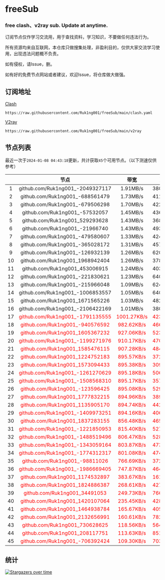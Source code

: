 # freeSub
### free clash、v2ray sub. Update at anytime.

订阅节点仅作学习交流用，用于查找资料，学习知识，不要做任何违法行为。

所有资源均来自互联网，本仓库只做搜集处理，非盈利目的，仅供大家交流学习使用，出现违法问题概不负责。

如有侵权，请Issue，删。

如有好的免费节点网站或者建议，欢迎Issue，将仓库做大做强。

## 订阅地址
[Clash](https://raw.githubusercontent.com/Ruk1ng001/freeSub/main/clash.yaml)
```
https://raw.githubusercontent.com/Ruk1ng001/freeSub/main/clash.yaml
```
[V2ray](https://raw.githubusercontent.com/Ruk1ng001/freeSub/main/v2ray)
```
https://raw.githubusercontent.com/Ruk1ng001/freeSub/main/v2ray
```

## 节点列表

最近一次于`2024-01-08 04:43:18`更新，共计获取`45`个可用节点。（以下测速仅供参考）

|  | 节点 | 带宽 | 延迟 |
|:-:|:--:|:--:|:--:|
 | 1 | github.com/Ruk1ng001_-2049327117 | 1.91MB/s | 380.00ms |
 | 2 | github.com/Ruk1ng001_-688561479 | 1.73MB/s | 411.00ms |
 | 3 | github.com/Ruk1ng001_-679506298 | 1.70MB/s | 422.00ms |
 | 4 | github.com/Ruk1ng001_-57532057 | 1.45MB/s | 436.00ms |
 | 5 | github.com/Ruk1ng001_529293628 | 1.43MB/s | 368.00ms |
 | 6 | github.com/Ruk1ng001_-21966740 | 1.43MB/s | 493.00ms |
 | 7 | github.com/Ruk1ng001_-479580607 | 1.33MB/s | 424.00ms |
 | 8 | github.com/Ruk1ng001_-365028172 | 1.31MB/s | 457.00ms |
 | 9 | github.com/Ruk1ng001_-126932139 | 1.26MB/s | 620.00ms |
 | 10 | github.com/Ruk1ng001_1968942404 | 1.26MB/s | 378.00ms |
 | 11 | github.com/Ruk1ng001_453006915 | 1.24MB/s | 403.00ms |
 | 12 | github.com/Ruk1ng001_-221830621 | 1.23MB/s | 640.00ms |
 | 13 | github.com/Ruk1ng001_-215966048 | 1.09MB/s | 624.00ms |
 | 14 | github.com/Ruk1ng001_-1006853557 | 1.05MB/s | 640.00ms |
 | 15 | github.com/Ruk1ng001_1671565226 | 1.03MB/s | 482.00ms |
 | 16 | github.com/Ruk1ng001_-2106422169 | 1.01MB/s | 380.00ms |
 | 17 | <font color=red>github.com/Ruk1ng001_-1791135555</font> | <font color=red>1001.27KB/s</font> | <font color=red>423.00ms</font> |
 | 18 | <font color=red>github.com/Ruk1ng001_-940576592</font> | <font color=red>982.62KB/s</font> | <font color=red>466.00ms</font> |
 | 19 | <font color=red>github.com/Ruk1ng001_1605367232</font> | <font color=red>927.06KB/s</font> | <font color=red>523.00ms</font> |
 | 20 | <font color=red>github.com/Ruk1ng001_-1199271976</font> | <font color=red>910.17KB/s</font> | <font color=red>470.00ms</font> |
 | 21 | <font color=red>github.com/Ruk1ng001_1585476115</font> | <font color=red>907.28KB/s</font> | <font color=red>484.00ms</font> |
 | 22 | <font color=red>github.com/Ruk1ng001_1224752183</font> | <font color=red>895.57KB/s</font> | <font color=red>372.00ms</font> |
 | 23 | <font color=red>github.com/Ruk1ng001_1573094433</font> | <font color=red>895.38KB/s</font> | <font color=red>309.00ms</font> |
 | 24 | <font color=red>github.com/Ruk1ng001_-1261270629</font> | <font color=red>895.18KB/s</font> | <font color=red>506.00ms</font> |
 | 25 | <font color=red>github.com/Ruk1ng001_-1508568310</font> | <font color=red>895.17KB/s</font> | <font color=red>357.00ms</font> |
 | 26 | <font color=red>github.com/Ruk1ng001_-123596425</font> | <font color=red>895.08KB/s</font> | <font color=red>529.00ms</font> |
 | 27 | <font color=red>github.com/Ruk1ng001_1777832215</font> | <font color=red>894.96KB/s</font> | <font color=red>389.00ms</font> |
 | 28 | <font color=red>github.com/Ruk1ng001_1135905170</font> | <font color=red>894.74KB/s</font> | <font color=red>442.00ms</font> |
 | 29 | <font color=red>github.com/Ruk1ng001_-1409973251</font> | <font color=red>894.16KB/s</font> | <font color=red>406.00ms</font> |
 | 30 | <font color=red>github.com/Ruk1ng001_1837283155</font> | <font color=red>856.48KB/s</font> | <font color=red>465.00ms</font> |
 | 31 | <font color=red>github.com/Ruk1ng001_-1221850953</font> | <font color=red>815.40KB/s</font> | <font color=red>527.00ms</font> |
 | 32 | <font color=red>github.com/Ruk1ng001_-1488519496</font> | <font color=red>806.47KB/s</font> | <font color=red>528.00ms</font> |
 | 33 | <font color=red>github.com/Ruk1ng001_-1343059164</font> | <font color=red>803.87KB/s</font> | <font color=red>473.00ms</font> |
 | 34 | <font color=red>github.com/Ruk1ng001_-1774312317</font> | <font color=red>801.08KB/s</font> | <font color=red>474.00ms</font> |
 | 35 | <font color=red>github.com/Ruk1ng001_-98811026</font> | <font color=red>766.69KB/s</font> | <font color=red>372.00ms</font> |
 | 36 | <font color=red>github.com/Ruk1ng001_-1986669405</font> | <font color=red>747.87KB/s</font> | <font color=red>464.00ms</font> |
 | 37 | <font color=red>github.com/Ruk1ng001_1174532897</font> | <font color=red>383.67KB/s</font> | <font color=red>161.00ms</font> |
 | 38 | <font color=red>github.com/Ruk1ng001_1824886387</font> | <font color=red>268.61KB/s</font> | <font color=red>427.00ms</font> |
 | 39 | <font color=red>github.com/Ruk1ng001_34491053</font> | <font color=red>249.73KB/s</font> | <font color=red>766.00ms</font> |
 | 40 | <font color=red>github.com/Ruk1ng001_1420107064</font> | <font color=red>235.45KB/s</font> | <font color=red>428.00ms</font> |
 | 41 | <font color=red>github.com/Ruk1ng001_1464938784</font> | <font color=red>165.67KB/s</font> | <font color=red>405.00ms</font> |
 | 42 | <font color=red>github.com/Ruk1ng001_2132656991</font> | <font color=red>160.61KB/s</font> | <font color=red>782.00ms</font> |
 | 43 | <font color=red>github.com/Ruk1ng001_730628625</font> | <font color=red>118.56KB/s</font> | <font color=red>564.00ms</font> |
 | 44 | <font color=red>github.com/Ruk1ng001_208117751</font> | <font color=red>113.63KB/s</font> | <font color=red>851.00ms</font> |
 | 45 | <font color=red>github.com/Ruk1ng001_-706392424</font> | <font color=red>109.30KB/s</font> | <font color=red>703.00ms</font> |


## 统计

[![Stargazers over time](https://starchart.cc/Ruk1ng001/freeSub.svg)](https://starchart.cc/Ruk1ng001/freeSub)